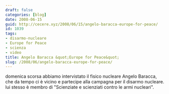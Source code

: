 ```yaml
---
draft: false
categories: [blog]
date: 2008-06-15
guid: http://cecere.xyz/2008/06/15/angelo-baracca-europe-for-peace/
id: 1039
tags:
- disarmo-nucleare
- Europe for Peace
- scienza
- video
title: Angelo Baracca &quot;Europe for Peace&quot;
slug: /2008/06/angelo-baracca-europe-for-peace/
---
```


domenica scorsa abbiamo intervistato il fisico nucleare Angelo Baracca, che da tempo ci è vicino e partecipe alla campagna per il disarmo nucleare. lui stesso è membro di "Scienziate e scienziati contro le armi nucleari".